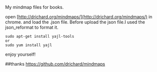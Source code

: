 My mindmap files for books.

open [http://drichard.org/mindmaps/](http://drichard.org/mindmaps/) in chrome. and load the .json file.
Before upload the json file.I used the json\_reformat to format it.

    sudo apt-get install yajl-tools
    or
    sudo yum install yajl

enjoy yourself!

##thanks
https://github.com/drichard/mindmaps

